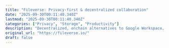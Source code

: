 ```yaml
---
title: "Fileverse: Privacy-first & decentralized collaboration"
date: "2025-09-30T00:11:40.340Z"
lastmod: "2025-09-30T00:11:40.340Z"
categories: ["Privacy", "Storage", "Productivity"]
description: "Decentralized, onchain alternatives to Google Workspace, Microsoft 365, and Notion for privacy-enhancing, end-to-end encrypted collaboration."
original_url: "https://fileverse.io/"
draft: false
---
```

